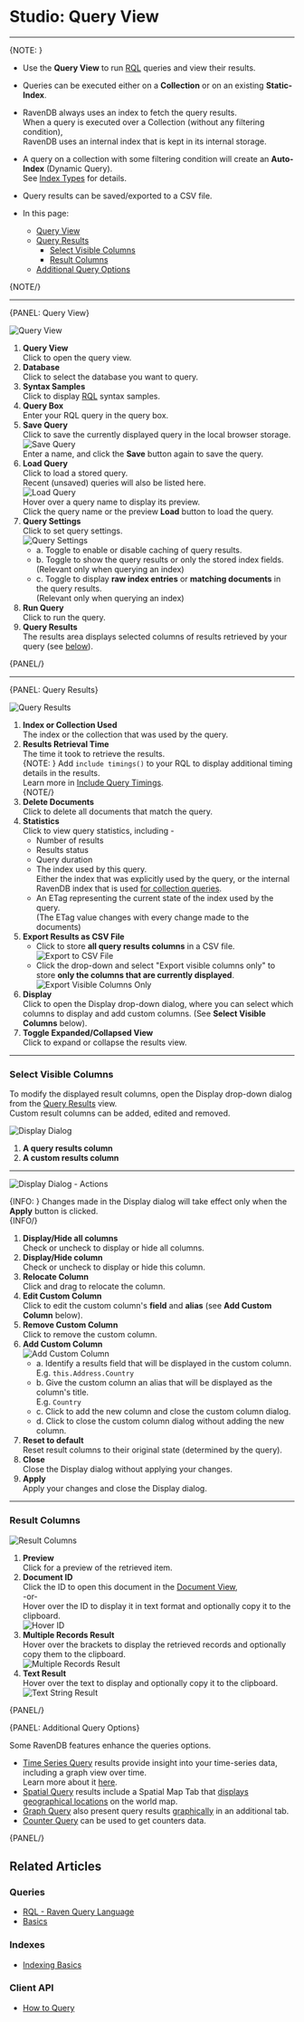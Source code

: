 ﻿# Studio: Query View
---

{NOTE: }

* Use the **Query View** to run [RQL](../../../indexes/querying/what-is-rql) queries and view their results.  
* Queries can be executed either on a **Collection** or on an existing **Static-Index**.  
* RavenDB always uses an index to fetch the query results.  
  When a query is executed over a Collection (without any filtering condition),  
  RavenDB uses an internal index that is kept in its internal storage.  
* A query on a collection with some filtering condition will create an **Auto-Index** (Dynamic Query).  
  See [Index Types](../../../studio/database/indexes/indexes-overview#index-types) for details.  
* Query results can be saved/exported to a CSV file.  

* In this page:  
  * [Query View](../../../studio/database/queries/query-view#query-view)  
  * [Query Results](../../../studio/database/queries/query-view#query-results)  
      * [Select Visible Columns](../../../studio/database/queries/query-view#select-visible-columns)  
      * [Result Columns](../../../studio/database/queries/query-view#result-columns)  
  * [Additional Query Options](../../../studio/database/queries/query-view#additional-query-options)  

{NOTE/}

---

{PANEL: Query View}

![Query View](images/query-view.png "Query View")

1. **Query View**  
   Click to open the query view.  
2. **Database**  
   Click to select the database you want to query.  
3. **Syntax Samples**  
   Click to display [RQL](../../../indexes/querying/basics) syntax samples.  
4. **Query Box**  
   Enter your RQL query in the query box.  
5. **Save Query**  
   Click to save the currently displayed query in the local browser storage.  
   ![Save Query](images/query-view-save-query.png "Save Query")  
   Enter a name, and click the **Save** button again to save the query.  
6. **Load Query**  
   Click to load a stored query.  
   Recent (unsaved) queries will also be listed here.  
   ![Load Query](images/query-view-load-query.png "Load Query")  
   Hover over a query name to display its preview.  
   Click the query name or the preview **Load** button to load the query.  
7. **Query Settings**  
   Click to set query settings.  
   ![Query Settings](images/query-view-settings.png "Query Settings")  
     * a. Toggle to enable or disable caching of query results.  
     * b. Toggle to show the query results or only the stored index fields.  
       (Relevant only when querying an index)  
     * c. Toggle to display **raw index entries** or **matching documents** in the query results.  
       (Relevant only when querying an index)  
8. **Run Query**  
   Click to run the query.  
9. **Query Results**  
   The results area displays selected columns of results retrieved by your query (see [below](../../../studio/database/queries/query-view#query-results)).  

{PANEL/}

---

{PANEL: Query Results}

![Query Results](images/query-view-query-results.png "Query Results")

1. **Index or Collection Used**  
   The index or the collection that was used by the query.  
2. **Results Retrieval Time**  
   The time it took to retrieve the results.  
   {NOTE: }
   Add `include timings()` to your RQL to display additional timing details in the results.  
   Learn more in [Include Query Timings](../../../client-api/session/querying/debugging/query-timings).  
   {NOTE/}
3. **Delete Documents**  
   Click to delete all documents that match the query.  
4. **Statistics**  
   Click to view query statistics, including -  
    * Number of results  
    * Results status  
    * Query duration  
    * The index used by this query.  
      Either the index that was explicitly used by the query, or the internal RavenDB index that is 
      used [for collection queries](../../../client-api/faq/what-is-a-collection#collection-usages).  
    * An ETag representing the current state of the index used by the query.  
      (The ETag value changes with every change made to the documents)  
5. **Export Results as CSV File**  
    * Click to store **all query results columns** in a CSV file.  
      ![Export to CSV File](images/query-view-export-to-csv-file.png "Export to CSV File")
    * Click the drop-down and select "Export visible columns only" 
      to store **only the columns that are currently displayed**.  
      ![Export Visible Columns Only](images/query-view-export-visible-columns-only.png "Export Visible Columns Only")
6. **Display**  
   Click to open the Display drop-down dialog, where you can select which columns 
   to display and add custom columns. (See **Select Visible Columns** below).
7. **Toggle Expanded/Collapsed View**  
   Click to expand or collapse the results view.  

---

### Select Visible Columns

To modify the displayed result columns, open the Display drop-down dialog from the [Query Results](../../../studio/database/queries/query-view#query-results) view.  
Custom result columns can be added, edited and removed.  

![Display Dialog](images/query-view-display-dialog.png "Display Dialog")

1. **A query results column**
2. **A custom results column**

---

![Display Dialog - Actions](images/query-view-display-dialog-actions.png "Display Dialog - Actions")

{INFO: }
Changes made in the Display dialog will take effect only when the **Apply** button is clicked.  
{INFO/}

1. **Display/Hide all columns**  
   Check or uncheck to display or hide all columns.  
2. **Display/Hide column**  
   Check or uncheck to display or hide this column.  
3. **Relocate Column**  
   Click and drag to relocate the column.  
4. **Edit Custom Column**  
   Click to edit the custom column's **field** and **alias** (see **Add Custom Column** below).  
5. **Remove Custom Column**  
   Click to remove the custom column.  
6. **Add Custom Column**  
   ![Add Custom Column](images/query-view-add-custom-column.png "Add Custom Column")  
    * a. Identify a results field that will be displayed in the custom column.  
      E.g. `this.Address.Country`  
    * b. Give the custom column an alias that will be displayed as the column's title.  
      E.g. `Country`  
    * c. Click to add the new column and close the custom column dialog.  
    * d. Click to close the custom column dialog without adding the new column.  
7. **Reset to default**  
   Reset result columns to their original state (determined by the query).  
8. **Close**  
   Close the Display dialog without applying your changes.  
9. **Apply**  
   Apply your changes and close the Display dialog.  

---

### Result Columns

![Result Columns](images/query-view-result-columns.png "Result Columns")

1. **Preview**  
   Click for a preview of the retrieved item.  
2. **Document ID**  
   Click the ID to open this document in the [Document View](../../../studio/database/documents/document-view),  
   -or-  
   Hover over the ID to display it in text format and optionally copy it to the clipboard.  
    ![Hover ID](images/query-view-ID-column.png "Hover ID")  
3. **Multiple Records Result**  
   Hover over the brackets to display the retrieved records and optionally copy them to the clipboard.  
    ![Multiple Records Result](images/query-view-multiple-records-result.png "Multiple Records Result")  
4. **Text Result**  
   Hover over the text to display and optionally copy it to the clipboard.  
    ![Text String Result](images/query-view-text-string-result.png "Text String Result")  

{PANEL/}

{PANEL: Additional Query Options}

Some RavenDB features enhance the queries options.  

* [Time Series Query](../../../document-extensions/timeseries/overview) results provide insight 
  into your time-series data, including a graph view over time.  
  Learn more about it [here](../../../studio/database/document-extensions/time-series#querying-time-series).  
* [Spatial Query](../../../studio/database/queries/spatial-queries-map-view) results include 
  a Spatial Map Tab that [displays geographical locations](../../../studio/database/queries/spatial-queries-map-view#spatial-map-view) 
  on the world map.  
* [Graph Query](../../../indexes/querying/graph/graph-queries-overview) also present query results 
  [graphically](../../../indexes/querying/graph/graph-queries-overview#creating-graph-queries) in an additional tab.  
* [Counter Query](../../../document-extensions/counters/counters-and-other-features#counters-and-queries) can be used to get counters data.  

{PANEL/}

## Related Articles

### Queries
- [RQL - Raven Query Language](../../../indexes/querying/what-is-rql)  
- [Basics](../../../indexes/querying/basics)  

### Indexes
- [Indexing Basics](../../../indexes/indexing-basics)  

### Client API
- [How to Query](../../../client-api/session/querying/how-to-query)  
